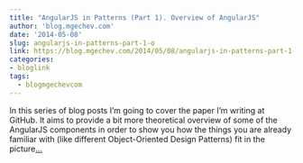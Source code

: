 ```yaml
---
title: "AngularJS in Patterns (Part 1). Overview of AngularJS"
author: 'blog.mgechev.com'
date: '2014-05-08'
slug: angularjs-in-patterns-part-1-o
link: https://blog.mgechev.com/2014/05/08/angularjs-in-patterns-part-1-overview-of-angularjs/
categories:
- bloglink
tags:
  - blogmgechevcom
---
```


In this series of blog posts I’m going to cover the paper I’m writing at GitHub. It aims to provide a bit more theoretical overview of some of the AngularJS components in order to show you how the things you are already familiar with (like different Object-Oriented Design Patterns) fit in the picture[... <i class="fas fa-external-link-alt"></i>](https://blog.mgechev.com/2014/05/08/angularjs-in-patterns-part-1-overview-of-angularjs/)

